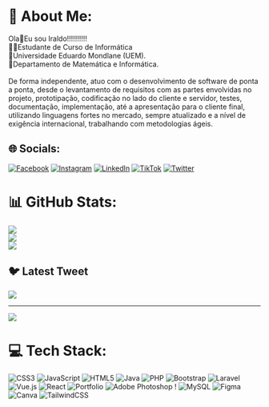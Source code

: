 # 💫 About Me:
Ola👋Eu sou Iraldo!!!!!!!!!!<br>🧑‍🎓Estudante de Curso de Informática<br>🏫Universidade Eduardo Mondlane (UEM).<br>🏬Departamento de Matemática e Informática.<br>
<br> De forma independente, atuo com o desenvolvimento de software de ponta a ponta, desde o levantamento de requisitos com as partes envolvidas no projeto, prototipação, codificação no lado do cliente e servidor, testes, documentação, implementação, até a apresentação para o cliente final, utilizando linguagens fortes no mercado, sempre atualizado e a nível de exigência internacional, trabalhando com metodologias ágeis.


## 🌐 Socials:
[![Facebook](https://img.shields.io/badge/Facebook-%231877F2.svg?logo=Facebook&logoColor=white)](https://www.facebook.com/iraldojacinto.muabsa.5) 
[![Instagram](https://img.shields.io/badge/Instagram-%23E4405F.svg?logo=Instagram&logoColor=white)](https://instagram.com/iraldo_jm__)
[![LinkedIn](https://img.shields.io/badge/LinkedIn-%230077B5.svg?logo=linkedin&logoColor=white)](https://www.linkedin.com/in/iraldo-muabsa-a80132244/)
[![TikTok](https://img.shields.io/badge/TikTok-%23000000.svg?logo=TikTok&logoColor=white)](https://tiktok.com/@iraldoJM_)
[![Twitter](https://img.shields.io/badge/Twitter-%231DA1F2.svg?logo=Twitter&logoColor=white)](https://twitter.com/IraldoJm) 


# 📊 GitHub Stats:
![](https://github-readme-stats.vercel.app/api?username=Iraldo49&theme=vue-dark&hide_border=false&include_all_commits=false&count_private=false)<br/>
![](https://github-readme-streak-stats.herokuapp.com/?user=Iraldo49&theme=vue-dark&hide_border=false)<br/>
![](https://github-readme-stats.vercel.app/api/top-langs/?username=Iraldo49&theme=vue-dark&hide_border=false&include_all_commits=false&count_private=false&layout=compact)

## 🐦 Latest Tweet
[![](https://gtce.itsvg.in/api?username=IraldoJm)](https://github.com/VishwaGauravIn/github-twitter-card-embed)

---
[![](https://visitcount.itsvg.in/api?id=Iraldo49&icon=0&color=0)](https://visitcount.itsvg.in)




# 💻 Tech Stack:
![CSS3](https://img.shields.io/badge/css3-%231572B6.svg?style=for-the-badge&logo=css3&logoColor=white) ![JavaScript](https://img.shields.io/badge/javascript-%23323330.svg?style=for-the-badge&logo=javascript&logoColor=%23F7DF1E) ![HTML5](https://img.shields.io/badge/html5-%23E34F26.svg?style=for-the-badge&logo=html5&logoColor=white) ![Java](https://img.shields.io/badge/java-%23ED8B00.svg?style=for-the-badge&logo=java&logoColor=white) ![PHP](https://img.shields.io/badge/php-%23777BB4.svg?style=for-the-badge&logo=php&logoColor=white)   ![Bootstrap](https://img.shields.io/badge/bootstrap-%23563D7C.svg?style=for-the-badge&logo=bootstrap&logoColor=white) ![Laravel](https://img.shields.io/badge/laravel-%23FF2D20.svg?style=for-the-badge&logo=laravel&logoColor=white) ![Vue.js](https://img.shields.io/badge/vuejs-%2335495e.svg?style=for-the-badge&logo=vuedotjs&logoColor=%234FC08D) ![React](https://img.shields.io/badge/react-%2320232a.svg?style=for-the-badge&logo=react&logoColor=%2361DAFB) ![Portfolio](https://img.shields.io/badge/Portfolio-%23000000.svg?style=for-the-badge&logo=firefox&logoColor=#FF7139) ![Adobe Photoshop](https://img.shields.io/badge/adobephotoshop-%2331A8FF.svg?style=for-the-badge&logo=adobephotoshop&logoColor=white) ! ![MySQL](https://img.shields.io/badge/mysql-%2300f.svg?style=for-the-badge&logo=mysql&logoColor=white) 	![Figma](https://img.shields.io/badge/figma-%23F24E1E.svg?style=for-the-badge&logo=figma&logoColor=white) ![Canva](https://img.shields.io/badge/Canva-%2300C4CC.svg?style=for-the-badge&logo=Canva&logoColor=white) ![TailwindCSS](https://img.shields.io/badge/tailwindcss-%2338B2AC.svg?style=for-the-badge&logo=tailwind-css&logoColor=white)

<!-- Proudly created with GPRM ( https://gprm.itsvg.in ) -->
